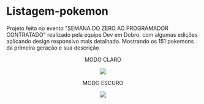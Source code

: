 # Listagem-pokemon
Projeto feito no evento "SEMANA DO ZERO AO PROGRAMADOR CONTRATADO" realizado pela equipe Dev em Dobro, com algumas edições aplicando design responsivo mais detalhado.
Mostrando os 151 pokemons da primeira geração e sua descrição

<div align="center">
  
  <p> MODO CLARO </p>
  <img src="https://media.discordapp.net/attachments/1098348158184071322/1107858382406287430/image.png?width=1346&height=701">
  
  <p> MODO ESCURO </p>
  <img src="https://media.discordapp.net/attachments/1098348158184071322/1107858470868353045/image.png?width=1339&height=701">
 </div>
